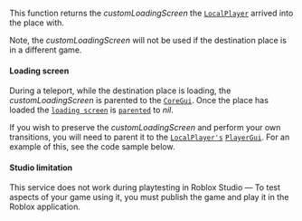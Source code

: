 This function returns the *customLoadingScreen* the
[`LocalPlayer`](https://create.roblox.com/docs/reference/engine/classes/Players#LocalPlayer) arrived into the place with.

Note, the *customLoadingScreen* will not be used if the destination place
is in a different game.
#### Loading screen

During a teleport, while the destination place is loading, the
*customLoadingScreen* is parented to the [`CoreGui`](https://create.roblox.com/docs/reference/engine/classes/CoreGui). Once the place
has loaded the [`loading screen`](https://create.roblox.com/docs/reference/engine/classes/ScreenGui) is
[`parented`](https://create.roblox.com/docs/reference/engine/classes/Instance#Parent) to *nil*.

If you wish to preserve the *customLoadingScreen* and perform your own
transitions, you will need to parent it to the
[`LocalPlayer's`](https://create.roblox.com/docs/reference/engine/classes/Players#LocalPlayer) [`PlayerGui`](https://create.roblox.com/docs/reference/engine/classes/PlayerGui). For an
example of this, see the code sample below.
#### Studio limitation

This service does not work during playtesting in Roblox Studio — To
test aspects of your game using it, you must publish the game and play it
in the Roblox application.